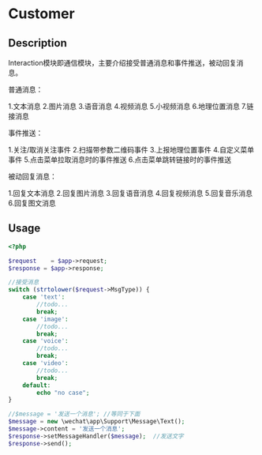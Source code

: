 # Customer

## Description
Interaction模块即通信模块，主要介绍接受普通消息和事件推送，被动回复消息。

普通消息：

1.文本消息
2.图片消息
3.语音消息
4.视频消息
5.小视频消息
6.地理位置消息
7.链接消息

事件推送：

1.关注/取消关注事件
2.扫描带参数二维码事件
3.上报地理位置事件
4.自定义菜单事件
5.点击菜单拉取消息时的事件推送
6.点击菜单跳转链接时的事件推送

被动回复消息：

1.回复文本消息
2.回复图片消息
3.回复语音消息
4.回复视频消息
5.回复音乐消息
6.回复图文消息

## Usage
```php
<?php 

$request    = $app->request;
$response = $app->response;

//接受消息
switch (strtolower($request->MsgType)) {
    case 'text':
        //todo...
        break;
    case 'image':
        //todo...
        break;
    case 'voice':
        //todo...
        break;
    case 'video':
        //todo...
        break;
    default:
        echo "no case";
}

//$message = '发送一个消息'; //等同于下面
$message = new \wechat\app\Support\Message\Text();
$message->content = '发送一个消息';
$response->setMessageHandler($message);  //发送文字
$response->send();

```
